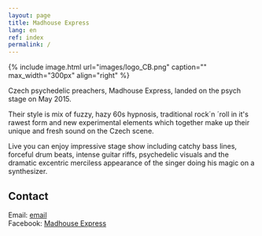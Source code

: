 ```yaml
---
layout: page
title: Madhouse Express
lang: en
ref: index
permalink: /
---
```

 
{% include image.html url="images/logo_CB.png" caption="" max_width="300px" align="right" %}

Czech psychedelic preachers, Madhouse Express, landed on the psych stage on May 2015. <br>

Their style is mix of fuzzy, hazy 60s hypnosis, traditional rock´n ´roll in it's rawest form and new experimental elements which together make up their unique and fresh sound on the Czech scene.<br>

Live you can enjoy impressive stage show including catchy bass lines, forceful drum beats, intense guitar riffs, psychedelic visuals and the dramatic excentric merciless appearance of the singer doing his magic on a synthesizer.<br>



## Contact

Email: [email]<br>
Facebook: [Madhouse Express]


[email]: mailto:email@seznam.cz
[Madhouse Express]: https://www.facebook.com/madhouseexpress